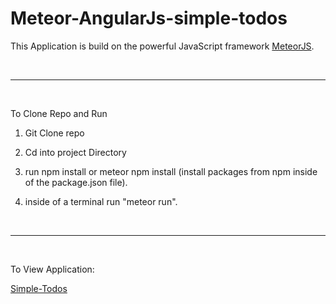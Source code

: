 # Meteor-AngularJs-simple-todos


This Application is build on the powerful JavaScript framework [MeteorJS](https://www.meteor.com/).

<br>
<hr>
<br>

To Clone Repo and Run

1. Git Clone repo
1. Cd into project Directory
1. run npm install or meteor npm install (install packages from npm inside of the package.json file).

4. inside of a terminal run "meteor run".


<br>
<hr>
<br>

To View Application:

[Simple-Todos](https://meteor-angularjs-simple-todos.herokuapp.com/)




